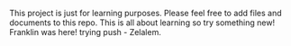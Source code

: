 This project is just for learning purposes. Please feel free to add files and documents to this repo. This is all about learning so try something new!
Franklin was here!
trying push - Zelalem.
